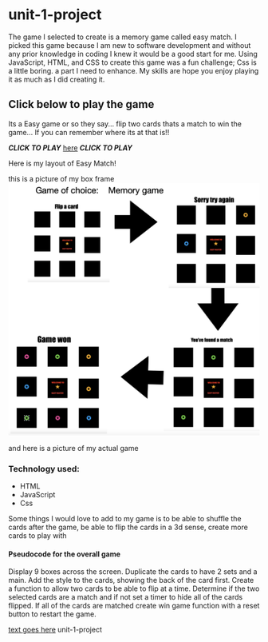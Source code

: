 # unit-1-project
The game I selected to create is a memory game called easy match. I picked this game because I am new to software development and without any prior knowledge in coding I knew it would be a good start for me. Using JavaScript, HTML, and CSS to create this game was a fun challenge; Css is a little boring. a part I need to  enhance. My skills are  hope you enjoy playing it as much as I did creating it.

## Click below to play the game


Its a Easy game or so they say... flip two cards thats a match to win the game... If you can remember where its at that is!!

***CLICK TO PLAY***
[here](https://ahmauri-memory-game.surge.sh)
***CLICK TO PLAY***

Here is my layout of Easy Match!

this is a picture of my box frame
![pictures alt](images/project%20layout.png)

and here is a picture of my actual game 

### Technology used:
  * HTML
  * JavaScript
  * Css

Some things I would love to add to my game is to be able to shuffle the cards after the game, be able to flip the cards in a 3d sense, create more cards to play with

#### Pseudocode for the overall game

Display 9 boxes across the screen.
Duplicate the cards to have 2 sets and a main.
Add the style to the cards, showing the back of the card first.
Create a function to allow two cards to be able to flip at a time.
Determine if the two selected cards are a match and if not set a timer to hide all of the cards flipped.
If all of the cards are matched create win game function with a reset button to restart the game.




















[text goes here](#unit-1-project)
          unit-1-project
          <a name="unit-1-project"></a>    
